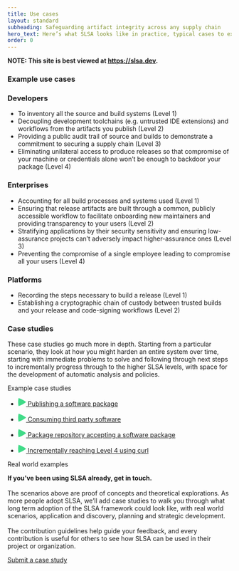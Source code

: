 ```yaml
---
title: Use cases
layout: standard
subheading: Safeguarding artifact integrity across any supply chain
hero_text: Here’s what SLSA looks like in practice, typical cases to explore and break down how compliance can provide protection. Whether you’re a developer working on a project or part of an enterprise, SLSA can be helpful both for securing your supply chain and clarifying existing tools and processes.
order: 0
---
```

<!--{% if false %}-->

**NOTE: This site is best viewed at https://slsa.dev.**

<!--{% endif %}-->

<section class="section bg-pastel-green flex justify-center items-center">
    <div class="wrapper inner w-full">
        <div class="flex justify-between items-start mb-16">
            <div class="text w-1/3">
<div class="h3 p-0">

### Example use cases

</div>
            </div>
            <div class="w-2/4">
            </div>
        </div>
        <div class="flex justify-between items-start mb-12 rounded-xl p-10 bg-white">
            <div class="text w-2/3">
                <h3 class="h4 p-0">Developers</h3>
            </div>
            <div class="w-3/4">
                    <ul class="list-disc">
                        <li>To inventory all the source and build systems (Level 1)</li>
<li>Decoupling development toolchains (e.g. untrusted IDE extensions) and workflows from the artifacts you publish (Level 2)</li>
<li>Providing a public audit trail of source and builds to demonstrate a commitment to securing a supply chain (Level 3)</li>
<li>Eliminating unilateral access to produce releases so that compromise of your machine or credentials alone won’t be enough to backdoor your package (Level 4)</li>
                    </ul>
            </div>
        </div>
        <div class="flex justify-between items-start mb-12 rounded-xl p-10 bg-white">
            <div class="text w-2/3">
                <h3 class="h4 p-0">Enterprises</h3>
            </div>
            <div class="w-3/4">
                    <ul class="list-disc">
                    <li>Accounting for all build processes and systems used (Level 1)</li>
<li>Ensuring that release artifacts are built through a common, publicly accessible workflow to facilitate onboarding new maintainers and providing transparency to your users (Level 2)</li>
<li>Stratifying applications by their security sensitivity and ensuring low-assurance projects can’t adversely impact higher-assurance ones (Level 3)</li>
<li>Preventing the compromise of a single employee leading to compromise all your users (Level 4)</li>
                    </ul>
            </div>
        </div>
        <div class="flex justify-between items-start mb-12 rounded-xl p-10 bg-white">
            <div class="text w-2/3">
                <h3 class="h4 p-0">Platforms</h3>
            </div>
            <div class="w-3/4">
                    <ul class="list-disc">
                    <li>Recording the steps necessary to build a release (Level 1)</li>
<li>Establishing a cryptographic chain of custody between trusted builds and your release and code-signing workflows (Level 2)</li>
                    </ul>
            </div>
        </div>
    </div>
</section>

<section class="section bg-white flex justify-center items-center">
    <div class="wrapper inner w-full">
        <div class="flex justify-between items-start mb-16">
            <div class="text w-2/3">
<div class="h3 p-0 mb-8">

### Case studies

</div>
<p>These case studies go much more in depth. Starting from a particular scenario, they look at how you might harden an entire system over time, starting with immediate problems to solve and following through next steps to incrementally progress through to the higher SLSA levels, with space for the development of automatic analysis and policies. </p>
            </div>
            <div class="w-2/4">
            </div>
        </div>
        <p class="h4">Example case studies</p>
        <ul class="mt-6 mb-16">
            <li class="border-t border-b border-black-900">
                <a class="p-0 m-0 text-green-dark w-full hover:no-underline" href="/use-cases/publishing-a-software-package">
                    <p class="h4 font-normal flex items-center pt-8 pb-8">
                        <span class="mr-4">
                        <svg width="18" height="18" viewBox="0 0 18 18" fill="none" xmlns="http://www.w3.org/2000/svg"><path d="M0.896251 18C-0.298751 12.0505 -0.298752 5.94951 0.896249 -7.47629e-07C7.1285 2.02552 12.9429 5.081 18 9C12.9429 12.919 7.1285 15.9745 0.896251 18Z" fill="#40DB88"/></svg></span>
                        Publishing a software package
                    </p>
                </a>
            </li>
            <li class="border-b border-black-900">
                <a class="p-0 m-0 text-green-dark w-full hover:no-underline" href="/use-cases/consuming-third-party-software">
                    <p class="h4 font-normal flex items-center pt-8 pb-8">
                        <span class="mr-4">
                        <svg width="18" height="18" viewBox="0 0 18 18" fill="none" xmlns="http://www.w3.org/2000/svg"><path d="M0.896251 18C-0.298751 12.0505 -0.298752 5.94951 0.896249 -7.47629e-07C7.1285 2.02552 12.9429 5.081 18 9C12.9429 12.919 7.1285 15.9745 0.896251 18Z" fill="#40DB88"/></svg></span>
                        Consuming third party software
                    </p>
                </a>
            </li>
            <li class="border-b border-black-900">
                <a class="p-0 m-0 text-green-dark w-full hover:no-underline" href="/use-cases/package-repository-accepting-a-software-package">
                    <p class="h4 font-normal flex items-center pt-8 pb-8">
                        <span class="mr-4">
                        <svg width="18" height="18" viewBox="0 0 18 18" fill="none" xmlns="http://www.w3.org/2000/svg"><path d="M0.896251 18C-0.298751 12.0505 -0.298752 5.94951 0.896249 -7.47629e-07C7.1285 2.02552 12.9429 5.081 18 9C12.9429 12.919 7.1285 15.9745 0.896251 18Z" fill="#40DB88"/></svg></span>
                        Package repository accepting a software package
                    </p>
                </a>
            </li>
            <li class="border-b border-black-900">
                <a class="p-0 m-0 text-green-dark w-full hover:no-underline" href="/example">
                    <p class="h4 font-normal flex items-center pt-8 pb-8">
                        <span class="mr-4">
                        <svg width="18" height="18" viewBox="0 0 18 18" fill="none" xmlns="http://www.w3.org/2000/svg"><path d="M0.896251 18C-0.298751 12.0505 -0.298752 5.94951 0.896249 -7.47629e-07C7.1285 2.02552 12.9429 5.081 18 9C12.9429 12.919 7.1285 15.9745 0.896251 18Z" fill="#40DB88"/></svg></span>
                        Incrementally reaching Level 4 using curl
                    </p>
                </a>
            </li>
        </ul>
        <div class="bg-pastel-green h-full rounded-lg p-10">
            <p class="h4 mb-6 font-bold">Real world examples</p>
            <p><strong>If you’ve been using SLSA already, get in touch.</strong><br><br>
The scenarios above are proof of concepts and theoretical explorations. As more people adopt SLSA, we’ll add case studies to walk you through what long term adoption of the SLSA framework could look like, with real world scenarios, application and discovery, planning and strategic development.<br><br>
The contribution guidelines help guide your feedback, and every contribution is useful for others to see how SLSA can be used in their project or organization.</p>
            <a target="_blank" href="https://github.com/slsa-framework/slsa/tree/main/case-studies" class="cta-link mt-8">Submit a case study</a>
        </div>
    </div>
</section>
